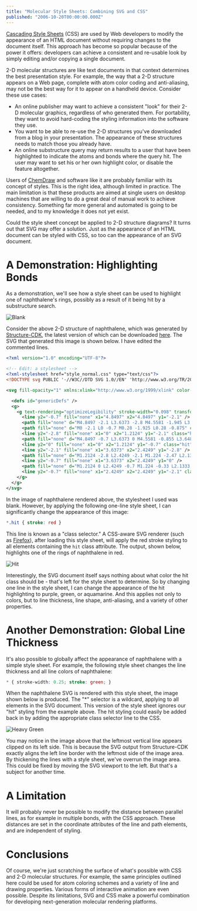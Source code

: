 ```yaml
---
title: "Molecular Style Sheets: Combining SVG and CSS"
published: "2006-10-20T00:00:00.000Z"
---
```


<a href="http://www.w3.org/Style/CSS/">Cascading Style Sheets</a> (CSS) are used by Web developers to modify the appearance of an HTML document without requiring changes to the document itself. This approach has become so popular because of the power it offers: developers can achieve a consistent and re-usable look by simply editing and/or copying a single document.

2-D molecular structures are like text documents in that context determines the best presentation style. For example, the way that a 2-D structure appears on a Web page, complete with atom color coding and anti-aliasing, may not be the best way for it to appear on a handheld device. Consider these use cases:

- An online publisher may want to achieve a consistent "look" for their 2-D molecular graphics, regardless of who generated them. For portability, they want to avoid hard-coding the styling information into the software they use.
- You want to be able to re-use the 2-D structures you've downloaded from a blog in your presentation. The appearance of these structures needs to match those you already have.
- An online substructure query may return results to a user that have been highlighted to indicate the atoms and bonds where the query hit. The user may want to set his or her own highlight color, or disable the feature altogether.

Users of <a href="http://www.cambridgesoft.com/software/details/?ds=2&amp;dsv=9">ChemDraw</a> and software like it are probably familiar with its concept of styles. This is the right idea, although limited in practice. The main limitation is that these products are aimed at single users on desktop machines that are willing to do a great deal of manual work to achieve consistency. Something far more general and automated is going to be needed, and to my knowledge it does not yet exist.

Could the style sheet concept be applied to 2-D structure diagrams? It turns out that SVG may offer a solution. Just as the appearance of an HTML document can be styled with CSS, so too can the appearance of an SVG document.

# A Demonstration: Highlighting Bonds

As a demonstration, we'll see how a style sheet can be used to highlight one of naphthalene's rings, possibly as a result of it being hit by a substructure search.

![Blank](/images/posts/20061020/blank.png)

Consider the above 2-D structure of naphthalene, which was generated by <a href="http://depth-first.com/articles/2006/08/28/drawing-2-d-structures-with-structure-cdk">Structure-CDK</a>, the latest version of which can be downloaded <a href="http://sourceforge.net/project/showfiles.php?group_id=103744">here</a>. The SVG that generated this image is shown below. I have edited the commented lines.

```xml
<?xml version="1.0" encoding="UTF-8"?>

<!-- Edit: a stylesheet -->
<?xml-stylesheet href="style_normal.css" type="text/css"?>
<!DOCTYPE svg PUBLIC '-//W3C//DTD SVG 1.0//EN' 'http://www.w3.org/TR/2001/REC-SVG-20010904/DTD/svg10.dtd'>

<svg fill-opacity="1" xmlns:xlink="http://www.w3.org/1999/xlink" color-rendering="auto" color-interpolation="auto" text-rendering="auto" stroke="black" stroke-linecap="square" stroke-miterlimit="10" shape-rendering="auto" stroke-opacity="1" fill="black" stroke-dasharray="none" font-weight="normal" stroke-width="1" xmlns="http://www.w3.org/2000/svg" font-family="&apos;Dialog&apos;" font-style="normal" stroke-linejoin="miter" font-size="12" stroke-dashoffset="0" image-rendering="auto">

  <defs id="genericDefs" />
  <g>
    <g text-rendering="optimizeLegibility" stroke-width="0.098" transform="scale(47.2947,47.2947) translate(0.049,3.1127)" stroke-linecap="round" stroke-linejoin="round">
      <line y2="-0.7" fill="none" x1="4.8497" x2="4.8497" y1="-2.1" />
      <path fill="none" d="M4.8497 -2.1 L3.6373 -2.8 M4.5581 -1.945 L3.6488 -2.47" />
      <path fill="none" d="M0 -2.1 L0 -0.7 M0.28 -1.925 L0.28 -0.875" class="hit" /> <!-- Edit: hit -->
      <line y2="-2.8" fill="none" x1="0" x2="1.2124" y1="-2.1" class="hit" /> <!-- Edit: hit -->
      <path fill="none" d="M4.8497 -0.7 L3.6373 0 M4.5581 -0.855 L3.6488 -0.33" />
      <line y2="0" fill="none" x1="0" x2="1.2124" y1="-0.7" class="hit" /> <!-- Edit: hit -->
      <line y2="-2.1" fill="none" x1="3.6373" x2="2.4249" y1="-2.8" />
      <path fill="none" d="M1.2124 -2.8 L2.4249 -2.1 M1.224 -2.47 L2.1333 -1.945" class="hit" /> <!-- Edit: hit -->
      <line y2="-0.7" fill="none" x1="3.6373" x2="2.4249" y1="0" />
      <path fill="none" d="M1.2124 0 L2.4249 -0.7 M1.224 -0.33 L2.1333 -0.855" class="hit" /> <!-- Edit: hit -->
      <line y2="-0.7" fill="none" x1="2.4249" x2="2.4249" y1="-2.1" class="hit" /> <!-- Edit: hit -->
    </g>
  </g>
</svg>
```

In the image of naphthalene rendered above, the stylesheet I used was blank. However, by applying the following one-line style sheet, I can significantly change the appearance of this image:

```css
*.hit { stroke: red }
```

This line is known as a "class selector." A CSS-aware SVG renderer (such as <a href="http://www.mozilla.com/firefox/">Firefox</a>), after loading this style sheet, will apply the red stroke styling to all elements containing the <code>hit</code> class attribute. The output, shown below, highlights one of the rings of naphthalene in red.

![Hit](/images/posts/20061020/hit.png)

Interestingly, the SVG document itself says nothing about what color the hit class should be - that's left for the style sheet to determine. So by changing one line in the style sheet, I can change the appearance of the hit highlighting to purple, green, or aquamarine. And this applies not only to colors, but to line thickness, line shape, anti-aliasing, and a variety of other properties.

# Another Demonstration: Global Line Thickness

It's also possible to globally affect the appearance of naphthalene with a simple style sheet. For example, the following style sheet changes the line thickness and all line colors of naphthalene:

```css
* { stroke-width: 0.25; stroke: green; }
```

When the naphthalene SVG is rendered with this style sheet, the image shown below is produced. The "*" selector is a wildcard, applying to all elements in the SVG document. This version of the style sheet ignores our "hit" styling from the example above. The hit styling could easily be added back in by adding the appropriate class selector line to the CSS.

![Heavy Green](/images/posts/20061020/heavy_green.png)

You may notice in the image above that the leftmost vertical line appears clipped on its left side. This is because the SVG output from Structure-CDK exactly aligns the left line border with the leftmost side of the image area. By thickening the lines with a style sheet, we've overrun the image area. This could be fixed by moving the SVG viewport to the left. But that's a subject for another time.

# A Limitation

It will probably never be possible to modify the distance between parallel lines, as for example in multiple bonds, with the CSS approach. These distances are set in the coordinate attributes of the line and path elements, and are independent of styling.

# Conclusions

Of course, we're just scratching the surface of what's possible with CSS and 2-D molecular structures. For example, the same principles outlined here could be used for atom coloring schemes and a variety of line and drawing properties. Various forms of interactive animation are even possible. Despite its limitations, SVG and CSS make a powerful combination for developing next-generation molecular rendering platforms.